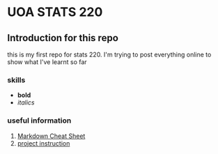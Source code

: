 # UOA STATS 220

## Introduction for this repo
this is my first repo for stats 220. I'm trying to post everything online to show what I've learnt so far

### skills
- **bold**
- *italics*

### useful information
1. [Markdown Cheat Sheet](https://www.markdownguide.org/cheat-sheet/)
2. [project instruction](https://www.stat.auckland.ac.nz/~fergusson/stats220_S124/project1.php)
